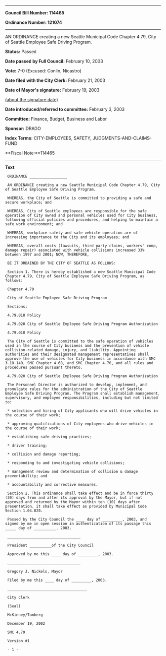 

********

**Council Bill Number: 114465**
   
**Ordinance Number: 121074**
********

 AN ORDINANCE creating a new Seattle Municipal Code Chapter 4.79, City of Seattle Employee Safe Driving Program.

**Status:** Passed
   
**Date passed by Full Council:** February 10, 2003
   
**Vote:** 7-0 (Excused: Conlin, Nicastro)
   
**Date filed with the City Clerk:** February 21, 2003
   
**Date of Mayor's signature:** February 19, 2003
   
[(about the signature date)](/~public/approvaldate.htm)
   
   
   
**Date introduced/referred to committee:** February 3, 2003
   
**Committee:** Finance, Budget, Business and Labor
   
**Sponsor:** DRAGO
   
   
**Index Terms:** CITY-EMPLOYEES, SAFETY, JUDGMENTS-AND-CLAIMS-FUND

**Fiscal Note:**114465

********

**Text**
   
```
 ORDINANCE _________________

 AN ORDINANCE creating a new Seattle Municipal Code Chapter 4.79, City of Seattle Employee Safe Driving Program.

 WHEREAS, the City of Seattle is committed to providing a safe and secure workplace; and

 WHEREAS, City of Seattle employees are responsible for the safe operation of City owned and personal vehicles used for City business, following official policies and procedures, and helping to maintain a safe work environment; and

 WHEREAS, workplace safety and safe vehicle operation are of increasing importance to the City and its employees; and

 WHEREAS, overall costs (lawsuits, third party claims, workers' comp, damage repair) associated with vehicle collisions increased 33% between 1997 and 2001; NOW, THEREFORE,

 BE IT ORDAINED BY THE CITY OF SEATTLE AS FOLLOWS:

 Section 1. There is hereby established a new Seattle Municipal Code Chapter 4.79, City of Seattle Employee Safe Driving Program, as follows:

 Chapter 4.79

 City of Seattle Employee Safe Driving Program

 Sections:

 4.79.010 Policy

 4.79.020 City of Seattle Employee Safe Driving Program Authorization

 4.79.010 Policy

 The City of Seattle is committed to the safe operation of vehicles used in the course of City business and the prevention of vehicle collision-related damage, injury, and liability. Appointing authorities and their designated management representatives shall approve the use of vehicles for City business in accordance with SMC 3.18.140, SMC Chapter 4.68, and SMC Chapter 4.70, and all rules and procedures passed pursuant thereto.

 4.79.020 City of Seattle Employee Safe Driving Program Authorization

 The Personnel Director is authorized to develop, implement, and promulgate rules for the administration of the City of Seattle Employee Safe Driving Program. The Program shall establish management, supervisory, and employee responsibilities, including but not limited to:

 * selection and hiring of City applicants who will drive vehicles in the course of their work;

 * approving qualifications of City employees who drive vehicles in the course of their work;

 * establishing safe driving practices;

 * driver training;

 * collision and damage reporting;

 * responding to and investigating vehicle collisions;

 * management review and determination of collision & damage preventability; and

 * accountability and corrective measures.

 Section 2. This ordinance shall take effect and be in force thirty (30) days from and after its approval by the Mayor, but if not approved and returned by the Mayor within ten (10) days after presentation, it shall take effect as provided by Municipal Code Section 1.04.020.

 Passed by the City Council the ____ day of _________, 2003, and signed by me in open session in authentication of its passage this _____ day of __________, 2003.

 _________________________________

 President __________of the City Council

 Approved by me this ____ day of _________, 2003.

 _________________________________

 Gregory J. Nickels, Mayor

 Filed by me this ____ day of _________, 2003.

 ____________________________________

 City Clerk

 (Seal)

 McKinney/Tanberg

 December 19, 2002

 SMC 4.79

 Version #1

 - 1 -

```
